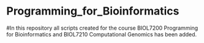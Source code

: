 # Programming_for_Bioinformatics

#In this repository all scripts created for the course BIOL7200 Programming for Bioinformatics and BIOL7210 Computational Genomics has been added. 

